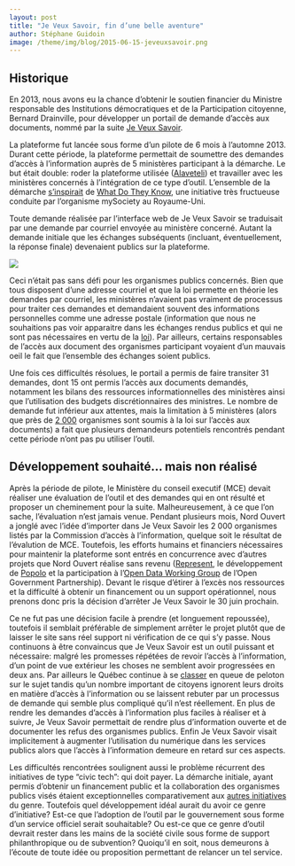 ```yaml
---
layout: post
title: "Je Veux Savoir, fin d’une belle aventure"
author: Stéphane Guidoin
image: /theme/img/blog/2015-06-15-jeveuxsavoir.png
---
```

## Historique

En 2013, nous avons eu la chance d’obtenir le soutien financier du Ministre responsable des Institutions démocratiques et de la Participation citoyenne, Bernard Drainville, pour développer un portail de demande d’accès aux documents, nommé par la suite [Je Veux Savoir](http://www.jeveuxsavoir.org/).

La plateforme fut lancée sous forme d’un pilote de 6 mois à l’automne 2013. Durant cette période, la plateforme permettait de soumettre des demandes d’accès à l’information auprès de 5 ministères participant à la démarche. Le but était double: roder la plateforme utilisée ([Alaveteli](http://alaveteli.org/)) et travailler avec les ministères concernés à l’intégration de ce type d’outil. L’ensemble de la démarche [s’inspirait](http://alaveteli.org/deployments/) de [What Do They Know](https://www.whatdotheyknow.com/), une initiative très fructueuse conduite par l’organisme mySociety au Royaume-Uni.

Toute demande réalisée par l’interface web de Je Veux Savoir se traduisait par une demande par courriel envoyée au ministère concerné. Autant la demande initiale que les échanges subséquents (incluant, éventuellement, la réponse finale) devenaient publics sur la plateforme.

![](/theme/img/blog/2015-06-15-jeveuxsavoir.png)

Ceci n’était pas sans défi pour les organismes publics concernés. Bien que tous disposent d’une adresse courriel et que la loi permette en théorie les demandes par courriel, les ministères n’avaient pas vraiment de processus pour traiter ces demandes et demandaient souvent des informations personnelles comme une adresse postale (information que nous ne souhaitions pas voir apparaitre dans les échanges rendus publics et qui ne sont pas nécessaires en vertu de la [loi](http://www2.publicationsduquebec.gouv.qc.ca/dynamicSearch/telecharge.php?type=2&file=/A_2_1/A2_1.html)). Par ailleurs, certains responsables de l’accès aux document des organismes participant voyaient d’un mauvais oeil le fait que l’ensemble des échanges soient publics.

Une fois ces difficultés résolues, le portail a permis de faire transiter 31 demandes, dont 15 ont permis l’accès aux documents demandés, notamment les bilans des ressources informationnelles des ministères ainsi que l’utilisation des budgets discrétionnaires des ministres. Le nombre de demande fut inférieur aux attentes, mais la limitation à 5 ministères (alors que près de [2 000](http://www.cai.gouv.qc.ca/liste-des-organismes-assujettis-et-des-responsables-de-lapplication-de-la-loi-sur-lacces/) organismes sont soumis à la loi sur l’accès aux documents) a fait que plusieurs demandeurs potentiels rencontrés pendant cette période n’ont pas pu utiliser l’outil.

## Développement souhaité… mais non réalisé

Après la période de pilote, le Ministère du conseil executif (MCE) devait réaliser une évaluation de l’outil et des demandes qui en ont résulté et proposer un cheminement pour la suite. Malheureusement, à ce que l’on sache, l’évaluation n’est jamais venue. Pendant plusieurs mois, Nord Ouvert a jonglé avec l’idée d’importer dans Je Veux Savoir les 2 000 organismes listés par la Commission d’accès à l’information, quelque soit le résultat de l’évalution de MCE. Toutefois, les efforts humains et financiers nécessaires pour maintenir la plateforme sont entrés en concurrence avec d’autres projets que Nord Ouvert réalise sans revenu ([Represent](http://represent.opennorth.ca/), le développement de [Popolo](http://www.popoloproject.com/) et la participation à l’[Open Data Working Group](http://www.opengovpartnership.org/groups/opendata/) de l’Open Government Partnership). Devant le risque d’étirer à l’excès nos ressources et la difficulté à obtenir un financement ou un support opérationnel, nous prenons donc pris la décision d’arrêter Je Veux Savoir le 30 juin prochain.

Ce ne fut pas une décision facile à prendre (et longuement repoussée), toutefois il semblait préférable de simplement arrêter le projet plutôt que de laisser le site sans réel support ni vérification de ce qui s’y passe. Nous continuons à être convaincus que Je Veux Savoir est un outil puissant et nécessaire: malgré les promesses répétées de revoir l’accès à l’information, d’un point de vue extérieur les choses ne semblent avoir progressées en deux ans. Par ailleurs le Québec continue à se [classer](http://www.law-democracy.org/live/global-rti-rating/canadian-rti-rating/) en queue de peloton sur le sujet tandis qu’un nombre important de citoyens ignorent leurs droits en matière d’accès à l’information ou se laissent rebuter par un processus de demande qui semble plus compliqué qu’il n’est réellement. En plus de rendre les demandes d’accès à l’information plus faciles à réaliser et à suivre, Je Veux Savoir permettait de rendre plus d’information ouverte et de documenter les refus des organismes publics. Enfin Je Veux Savoir visait implicitement à augmenter l’utilisation du numérique dans les services publics alors que l’accès à l’information demeure en retard sur ces aspects.

Les difficultés rencontrées soulignent aussi le problème récurrent des initiatives de type “civic tech”: qui doit payer. La démarche initiale, ayant permis d’obtenir un financement public et la collaboration des organismes publics visés étaient exceptionnelles comparativement aux [autres initiatives](https://www.mysociety.org/research/alaveteli-research/) du genre. Toutefois quel développement idéal aurait du avoir ce genre d’initiative? Est-ce que l’adoption de l’outil par le gouvernement sous forme d’un service officiel serait souhaitable? Ou est-ce que ce genre d’outil devrait rester dans les mains de la société civile sous forme de support philanthropique ou de subvention? Quoiqu’il en soit, nous demeurons à l’écoute de toute idée ou proposition permettant de relancer un tel service.
